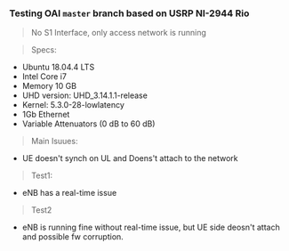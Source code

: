 ### Testing OAI ``` master ``` branch based on USRP NI-2944 Rio 

> No S1 Interface, only access network is running

> Specs:

- Ubuntu 18.04.4 LTS 
- Intel Core i7
- Memory 10 GB 
- UHD version: UHD_3.14.1.1-release
- Kernel: 5.3.0-28-lowlatency 
- 1Gb Ethernet 
- Variable Attenuators (0 dB to 60 dB) 

> Main Isuues:

- UE doesn't synch on UL and Doens't attach to the network


> Test1:

- eNB has a real-time issue

> Test2

- eNB is running fine without real-time issue, but UE side deosn't attach and possible fw corruption.

